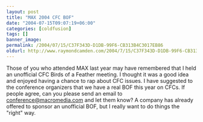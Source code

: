 ```yaml
---
layout: post
title: "MAX 2004 CFC BOF"
date: "2004-07-15T09:07:19+06:00"
categories: [coldfusion]
tags: []
banner_image: 
permalink: /2004/07/15/C37F343D-D1DB-99F6-CB313B4C3017EB86
oldurl: http://www.raymondcamden.com/2004/7/15/C37F343D-D1DB-99F6-CB313B4C3017EB86
---
```


Those of you who attended MAX last year may have remembered that I held an unofficial CFC Birds of a Feather meeting. I thought it was a good idea and enjoyed having a chance to rap about CFC issues. I have suggested to the conference organizers that we have a real BOF this year on CFCs. If people agree, can you please send an email to <a href="mailto:conference@macromedia.com">conference@macromedia.com</a> and let them know? A company has already offered to sponsor an unofficial BOF, but I really want to do things the "right" way.